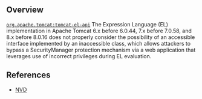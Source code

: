 ## Overview
[`org.apache.tomcat:tomcat-el-api`](http://search.maven.org/#search%7Cga%7C1%7Ca%3A%22tomcat-el-api%22)
The Expression Language (EL) implementation in Apache Tomcat 6.x before 6.0.44, 7.x before 7.0.58, and 8.x before 8.0.16 does not properly consider the possibility of an accessible interface implemented by an inaccessible class, which allows attackers to bypass a SecurityManager protection mechanism via a web application that leverages use of incorrect privileges during EL evaluation.

## References
- [NVD](https://web.nvd.nist.gov/view/vuln/detail?vulnId=CVE-2014-7810)